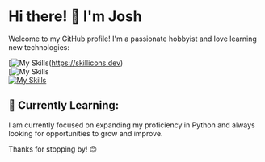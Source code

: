 # Hi there! 👋 I'm Josh

Welcome to my GitHub profile! I'm a passionate hobbyist and love learning new technologies:

[![My Skills](https://skillicons.dev/icons?i=php,laravel,mysql,py,html,css,js)(https://skillicons.dev)<br>
[![My Skills](https://skillicons.dev/icons?i=git,github,postman,docker,idea,was)<br>
[![My Skills](https://skillicons.dev/icons?i=ai,ps)](https://skillicons.dev)<br>


## 🌱 Currently Learning:

I am currently focused on expanding my proficiency in Python and always looking for opportunities to grow and improve.

Thanks for stopping by! 😊
